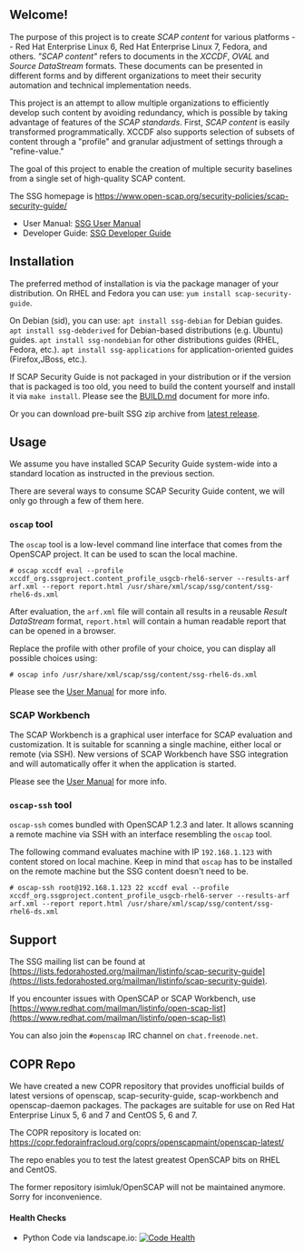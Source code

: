 ## Welcome!
The purpose of this project is to create *SCAP content* for various
platforms -- Red Hat Enterprise Linux 6, Red Hat Enterprise Linux 7,
Fedora, and others.  *"SCAP content"* refers to documents  in the *XCCDF*,
*OVAL* and *Source DataStream* formats.  These documents can be presented
in different forms and by different organizations to meet their security
automation and technical implementation needs.

This project is an attempt to allow multiple organizations to
efficiently develop such content by avoiding redundancy, which is
possible by taking advantage of features of the *SCAP standards*. First,
*SCAP content* is easily transformed programmatically.  XCCDF also supports
selection of subsets of content through a "profile" and granular adjustment
of settings through a "refine-value."

The goal of this project to enable the creation of multiple security
baselines from a single set of high-quality SCAP content.

The SSG homepage is https://www.open-scap.org/security-policies/scap-security-guide/

 * User Manual: [SSG User Manual](https://github.com/OpenSCAP/scap-security-guide/blob/master/docs/manual/user_guide.adoc)
 * Developer Guide: [SSG Developer Guide](https://github.com/OpenSCAP/scap-security-guide/blob/master/docs/manual/developer_guide.adoc)

## Installation
The preferred method of installation is via the package manager of your
distribution. On RHEL and Fedora you can use:
`yum install scap-security-guide`.

On Debian (sid), you can use:
`apt install ssg-debian` for Debian guides.
`apt install ssg-debderived` for Debian-based distributions (e.g. Ubuntu) guides.
`apt install ssg-nondebian` for other distributions guides (RHEL, Fedora, etc.).
`apt install ssg-applications` for application-oriented guides (Firefox,JBoss, etc.).

If SCAP Security Guide is not packaged in your distribution or if the
version that is packaged is too old, you need to build the content yourself
and install it via `make install`. Please see the [BUILD.md](BUILD.md)
document for more info.

Or you can download pre-built SSG zip archive from [latest release](https://github.com/OpenSCAP/scap-security-guide/releases/latest).

## Usage
We assume you have installed SCAP Security Guide system-wide into a
standard location as instructed in the previous section.

There are several ways to consume SCAP Security Guide content, we will only
go through a few of them here.

### `oscap` tool
The `oscap` tool is a low-level command line interface that comes from
the OpenSCAP project. It can be used to scan the local machine.
```
# oscap xccdf eval --profile xccdf_org.ssgproject.content_profile_usgcb-rhel6-server --results-arf arf.xml --report report.html /usr/share/xml/scap/ssg/content/ssg-rhel6-ds.xml
```
After evaluation, the `arf.xml` file will contain all results in a reusable
*Result DataStream* format, `report.html` will contain a human readable
report that can be opened in a browser.

Replace the profile with other profile of your choice, you can display
all possible choices using:
```
# oscap info /usr/share/xml/scap/ssg/content/ssg-rhel6-ds.xml
```

Please see the [User Manual](http://static.open-scap.org/openscap-1.0/oscap_user_manual.html)
for more info.

### SCAP Workbench
The SCAP Workbench is a graphical user interface for SCAP evaluation and
customization. It is suitable for scanning a single machine, either local
or remote (via SSH). New versions of SCAP Workbench have SSG integration
and will automatically offer it when the application is started.

Please see the [User Manual](http://static.open-scap.org/scap-workbench-1.1/)
for more info.

### `oscap-ssh` tool
`oscap-ssh` comes bundled with OpenSCAP 1.2.3 and later. It allows scanning
a remote machine via SSH with an interface resembling the `oscap` tool.

The following command evaluates machine with IP `192.168.1.123` with content
stored on local machine. Keep in mind that `oscap` has to be installed on the
remote machine but the SSG content doesn't need to be.
```
# oscap-ssh root@192.168.1.123 22 xccdf eval --profile xccdf_org.ssgproject.content_profile_usgcb-rhel6-server --results-arf arf.xml --report report.html /usr/share/xml/scap/ssg/content/ssg-rhel6-ds.xml
```

## Support

The SSG mailing list can be found at [https://lists.fedorahosted.org/mailman/listinfo/scap-security-guide](https://lists.fedorahosted.org/mailman/listinfo/scap-security-guide).

If you encounter issues with OpenSCAP or SCAP Workbench, use [https://www.redhat.com/mailman/listinfo/open-scap-list](https://www.redhat.com/mailman/listinfo/open-scap-list)

You can also join the `#openscap` IRC channel on `chat.freenode.net`.

## COPR Repo

We have created a new COPR repository that provides unofficial builds of latest versions of openscap, scap-security-guide, scap-workbench and openscap-daemon packages. The packages are suitable for use on Red Hat Enterprise Linux 5, 6 and 7 and CentOS 5, 6 and 7.

The COPR repository is located on:
https://copr.fedorainfracloud.org/coprs/openscapmaint/openscap-latest/

The repo enables you to test the latest greatest OpenSCAP bits on RHEL and CentOS.

The former repository isimluk/OpenSCAP will not be maintained anymore. Sorry for inconvenience.

#### Health Checks
* Python Code via landscape.io: [![Code Health](https://landscape.io/github/OpenSCAP/scap-security-guide/master/landscape.png)](https://landscape.io/github/OpenSCAP/scap-security-guide/master)
